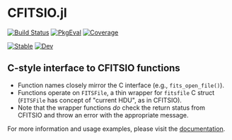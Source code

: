 # CFITSIO.jl

[![Build Status](https://github.com/JuliaAstro/CFITSIO.jl/workflows/CI/badge.svg)](https://github.com/JuliaAstro/CFITSIO.jl/actions)
[![PkgEval](https://juliaci.github.io/NanosoldierReports/pkgeval_badges/C/CFITSIO.svg)](https://juliaci.github.io/NanosoldierReports/pkgeval_badges/report.html)
[![Coverage](https://codecov.io/gh/JuliaAstro/CFITSIO.jl/branch/master/graph/badge.svg)](https://codecov.io/gh/JuliaAstro/CFITSIO.jl)

[![Stable](https://img.shields.io/badge/docs-stable-blue.svg)](https://JuliaAstro.github.io/CFITSIO.jl/stable)
[![Dev](https://img.shields.io/badge/docs-dev-blue.svg)](https://JuliaAstro.github.io/CFITSIO.jl/dev)

## C-style interface to CFITSIO functions

- Function names closely mirror the C interface (e.g., `fits_open_file()`).
- Functions operate on `FITSFile`, a thin wrapper for `fitsfile` C struct
  (`FITSFile` has concept of "current HDU", as in CFITSIO).
- Note that the wrapper functions *do* check the return status from CFITSIO
  and throw an error with the appropriate message.

For more information and usage examples, please visit the [documentation](https://JuliaAstro.github.io/CFITSIO.jl/dev).

